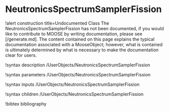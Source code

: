 <!-- MOOSE Documentation Stub: Remove this when content is added. -->

# NeutronicsSpectrumSamplerFission

!alert construction title=Undocumented Class
The NeutronicsSpectrumSamplerFission has not been documented, if you would like to contribute to MOOSE by
writing documentation, please see [/generate.md]. The content contained on this page explains
the typical documentation associated with a MooseObject; however, what is contained is ultimately
determined by what is necessary to make the documentation clear for users.

!syntax description /UserObjects/NeutronicsSpectrumSamplerFission

!syntax parameters /UserObjects/NeutronicsSpectrumSamplerFission

!syntax inputs /UserObjects/NeutronicsSpectrumSamplerFission

!syntax children /UserObjects/NeutronicsSpectrumSamplerFission

!bibtex bibliography
